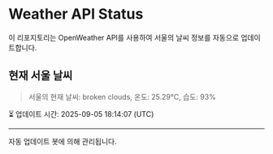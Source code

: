 
# Weather API Status

이 리포지토리는 OpenWeather API를 사용하여 서울의 날씨 정보를 자동으로 업데이트합니다.

## 현재 서울 날씨
> 서울의 현재 날씨: broken clouds, 온도: 25.29°C, 습도: 93%

⏳ 업데이트 시간: 2025-09-05 18:14:07 (UTC)

---
자동 업데이트 봇에 의해 관리됩니다.

